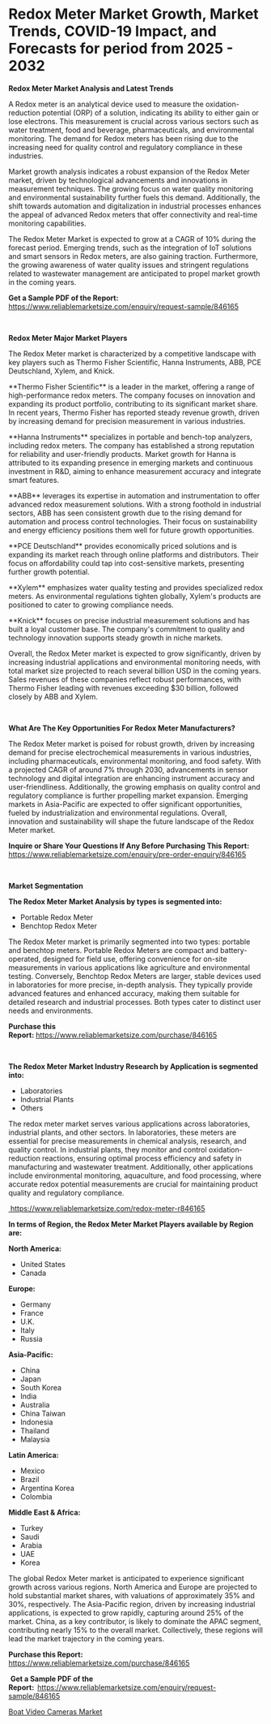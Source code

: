 <p><h1>Redox Meter Market Growth, Market Trends, COVID-19 Impact, and Forecasts for period from 2025 - 2032</h1></p><p><strong>Redox Meter Market Analysis and Latest Trends</strong></p>
<p><p>A Redox meter is an analytical device used to measure the oxidation-reduction potential (ORP) of a solution, indicating its ability to either gain or lose electrons. This measurement is crucial across various sectors such as water treatment, food and beverage, pharmaceuticals, and environmental monitoring. The demand for Redox meters has been rising due to the increasing need for quality control and regulatory compliance in these industries.</p><p>Market growth analysis indicates a robust expansion of the Redox Meter market, driven by technological advancements and innovations in measurement techniques. The growing focus on water quality monitoring and environmental sustainability further fuels this demand. Additionally, the shift towards automation and digitalization in industrial processes enhances the appeal of advanced Redox meters that offer connectivity and real-time monitoring capabilities.</p><p>The Redox Meter Market is expected to grow at a CAGR of 10% during the forecast period. Emerging trends, such as the integration of IoT solutions and smart sensors in Redox meters, are also gaining traction. Furthermore, the growing awareness of water quality issues and stringent regulations related to wastewater management are anticipated to propel market growth in the coming years.</p></p>
<p><strong>Get a Sample PDF of the Report:&nbsp;</strong> <a href="https://www.reliablemarketsize.com/enquiry/request-sample/846165?utm_campaign=2747&utm_medium=2&utm_source=Github&utm_content=ia&utm_term=05032025&utm_id=redox-meter">https://www.reliablemarketsize.com/enquiry/request-sample/846165</a></p>
<p>&nbsp;</p>
<p><strong>Redox Meter Major Market Players</strong></p>
<p><p>The Redox Meter market is characterized by a competitive landscape with key players such as Thermo Fisher Scientific, Hanna Instruments, ABB, PCE Deutschland, Xylem, and Knick.</p><p>**Thermo Fisher Scientific** is a leader in the market, offering a range of high-performance redox meters. The company focuses on innovation and expanding its product portfolio, contributing to its significant market share. In recent years, Thermo Fisher has reported steady revenue growth, driven by increasing demand for precision measurement in various industries.</p><p>**Hanna Instruments** specializes in portable and bench-top analyzers, including redox meters. The company has established a strong reputation for reliability and user-friendly products. Market growth for Hanna is attributed to its expanding presence in emerging markets and continuous investment in R&D, aiming to enhance measurement accuracy and integrate smart features.</p><p>**ABB** leverages its expertise in automation and instrumentation to offer advanced redox measurement solutions. With a strong foothold in industrial sectors, ABB has seen consistent growth due to the rising demand for automation and process control technologies. Their focus on sustainability and energy efficiency positions them well for future growth opportunities.</p><p>**PCE Deutschland** provides economically priced solutions and is expanding its market reach through online platforms and distributors. Their focus on affordability could tap into cost-sensitive markets, presenting further growth potential.</p><p>**Xylem** emphasizes water quality testing and provides specialized redox meters. As environmental regulations tighten globally, Xylem's products are positioned to cater to growing compliance needs.</p><p>**Knick** focuses on precise industrial measurement solutions and has built a loyal customer base. The company's commitment to quality and technology innovation supports steady growth in niche markets.</p><p>Overall, the Redox Meter market is expected to grow significantly, driven by increasing industrial applications and environmental monitoring needs, with total market size projected to reach several billion USD in the coming years. Sales revenues of these companies reflect robust performances, with Thermo Fisher leading with revenues exceeding $30 billion, followed closely by ABB and Xylem.</p></p>
<p>&nbsp;</p>
<p><strong>What Are The Key Opportunities For Redox Meter Manufacturers?</strong></p>
<p><p>The Redox Meter market is poised for robust growth, driven by increasing demand for precise electrochemical measurements in various industries, including pharmaceuticals, environmental monitoring, and food safety. With a projected CAGR of around 7% through 2030, advancements in sensor technology and digital integration are enhancing instrument accuracy and user-friendliness. Additionally, the growing emphasis on quality control and regulatory compliance is further propelling market expansion. Emerging markets in Asia-Pacific are expected to offer significant opportunities, fueled by industrialization and environmental regulations. Overall, innovation and sustainability will shape the future landscape of the Redox Meter market.</p></p>
<p><strong>Inquire or Share Your Questions If Any Before Purchasing This Report:</strong> <a href="https://www.reliablemarketsize.com/enquiry/pre-order-enquiry/846165?utm_campaign=2747&utm_medium=2&utm_source=Github&utm_content=ia&utm_term=05032025&utm_id=redox-meter">https://www.reliablemarketsize.com/enquiry/pre-order-enquiry/846165</a></p>
<p>&nbsp;</p>
<p><strong>Market Segmentation</strong></p>
<p><strong>The Redox Meter Market Analysis by types is segmented into:</strong></p>
<p><ul><li>Portable Redox Meter</li><li>Benchtop Redox Meter</li></ul></p>
<p><p>The Redox Meter market is primarily segmented into two types: portable and benchtop meters. Portable Redox Meters are compact and battery-operated, designed for field use, offering convenience for on-site measurements in various applications like agriculture and environmental testing. Conversely, Benchtop Redox Meters are larger, stable devices used in laboratories for more precise, in-depth analysis. They typically provide advanced features and enhanced accuracy, making them suitable for detailed research and industrial processes. Both types cater to distinct user needs and environments.</p></p>
<p><strong>Purchase this Report:&nbsp;</strong><a href="https://www.reliablemarketsize.com/purchase/846165?utm_campaign=2747&utm_medium=2&utm_source=Github&utm_content=ia&utm_term=05032025&utm_id=redox-meter">https://www.reliablemarketsize.com/purchase/846165</a></p>
<p>&nbsp;</p>
<p><strong>The Redox Meter Market Industry Research by Application is segmented into:</strong></p>
<p><ul><li>Laboratories</li><li>Industrial Plants</li><li>Others</li></ul></p>
<p><p>The redox meter market serves various applications across laboratories, industrial plants, and other sectors. In laboratories, these meters are essential for precise measurements in chemical analysis, research, and quality control. In industrial plants, they monitor and control oxidation-reduction reactions, ensuring optimal process efficiency and safety in manufacturing and wastewater treatment. Additionally, other applications include environmental monitoring, aquaculture, and food processing, where accurate redox potential measurements are crucial for maintaining product quality and regulatory compliance.</p></p>
<p><a href="https://www.reliablemarketsize.com/redox-meter-r846165?utm_campaign=2747&utm_medium=2&utm_source=Github&utm_content=ia&utm_term=05032025&utm_id=redox-meter">&nbsp;https://www.reliablemarketsize.com/redox-meter-r846165</a></p>
<p><strong>In terms of Region, the Redox Meter Market Players available by Region are:</strong></p>
<p>
    <p> <strong> North America: </strong>
        <ul>
            <li>United States</li>
            <li>Canada</li>
        </ul>
        </p> 
    <p> <strong> Europe: </strong>
        <ul>
            <li>Germany</li>
            <li>France</li>
            <li>U.K.</li>
            <li>Italy</li>
            <li>Russia</li>
        </ul>
        </p> 
    <p> <strong> Asia-Pacific: </strong>
        <ul>
            <li>China</li>
            <li>Japan</li>
            <li>South Korea</li>
            <li>India</li>
            <li>Australia</li>
            <li>China Taiwan</li>
            <li>Indonesia</li>
            <li>Thailand</li>
            <li>Malaysia</li>
        </ul>
        </p> 
    <p> <strong> Latin America: </strong>
        <ul>
            <li>Mexico</li>
            <li>Brazil</li>
            <li>Argentina Korea</li>
            <li>Colombia</li>
        </ul>
        </p> 
    <p> <strong> Middle East & Africa: </strong>
        <ul>
            <li>Turkey</li>
            <li>Saudi</li>
            <li>Arabia</li>
            <li>UAE</li>
            <li>Korea</li>
        </ul>
    </p>
    </p>
<p><p>The global Redox Meter market is anticipated to experience significant growth across various regions. North America and Europe are projected to hold substantial market shares, with valuations of approximately 35% and 30%, respectively. The Asia-Pacific region, driven by increasing industrial applications, is expected to grow rapidly, capturing around 25% of the market. China, as a key contributor, is likely to dominate the APAC segment, contributing nearly 15% to the overall market. Collectively, these regions will lead the market trajectory in the coming years.</p></p>
<p><strong>Purchase this Report: </strong><a href="https://www.reliablemarketsize.com/purchase/846165?utm_campaign=2747&utm_medium=2&utm_source=Github&utm_content=ia&utm_term=05032025&utm_id=redox-meter">https://www.reliablemarketsize.com/purchase/846165</a></p>
<p>&nbsp;<strong>Get a Sample PDF of the Report:&nbsp;&nbsp;</strong><a href="https://www.reliablemarketsize.com/enquiry/request-sample/846165?utm_campaign=2747&utm_medium=2&utm_source=Github&utm_content=ia&utm_term=05032025&utm_id=redox-meter">https://www.reliablemarketsize.com/enquiry/request-sample/846165</a></p>
<p><strong></strong></p>
<p><p><a href="https://github.com/waverlyam689/Market-Research-Report-List-1/blob/main/boat-video-cameras-market.md?utm_campaign=2747&utm_medium=2&utm_source=Github&utm_content=ia&utm_term=05032025&utm_id=redox-meter">Boat Video Cameras Market</a></p></p>